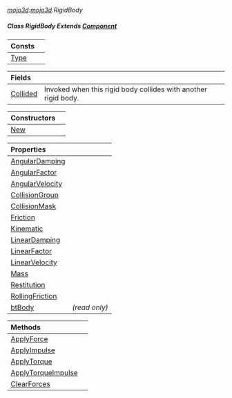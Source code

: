 _[mojo3d](../../modules/mojo3d/mojo3d-module.md):[mojo3d](../../modules/mojo3d/mojo3d-module.md).RigidBody_
##### Class RigidBody Extends [Component](../../modules/mojo3d/mojo3d-component.md)

| Consts | |
|:---|:---|
| [Type](mojo3d-rigidbody-type.md) |  |

| Fields | |
|:---|:---|
| [Collided](mojo3d-rigidbody-collided.md) | Invoked when this rigid body collides with another rigid body. |

| Constructors | |
|:---|:---|
| [New](mojo3d-rigidbody-new.md) |  |

| Properties | |
|:---|:---|
| [AngularDamping](mojo3d-rigidbody-angulardamping.md) |  |
| [AngularFactor](mojo3d-rigidbody-angularfactor.md) |  |
| [AngularVelocity](mojo3d-rigidbody-angularvelocity.md) |  |
| [CollisionGroup](mojo3d-rigidbody-collisiongroup.md) |  |
| [CollisionMask](mojo3d-rigidbody-collisionmask.md) |  |
| [Friction](mojo3d-rigidbody-friction.md) |  |
| [Kinematic](mojo3d-rigidbody-kinematic.md) |  |
| [LinearDamping](mojo3d-rigidbody-lineardamping.md) |  |
| [LinearFactor](mojo3d-rigidbody-linearfactor.md) |  |
| [LinearVelocity](mojo3d-rigidbody-linearvelocity.md) |  |
| [Mass](mojo3d-rigidbody-mass.md) |  |
| [Restitution](mojo3d-rigidbody-restitution.md) |  |
| [RollingFriction](mojo3d-rigidbody-rollingfriction.md) |  |
| [btBody](mojo3d-rigidbody-btbody.md) |  _(read only)_ |

| Methods | |
|:---|:---|
| [ApplyForce](mojo3d-rigidbody-applyforce.md) |  |
| [ApplyImpulse](mojo3d-rigidbody-applyimpulse.md) |  |
| [ApplyTorque](mojo3d-rigidbody-applytorque.md) |  |
| [ApplyTorqueImpulse](mojo3d-rigidbody-applytorqueimpulse.md) |  |
| [ClearForces](mojo3d-rigidbody-clearforces.md) |  |
